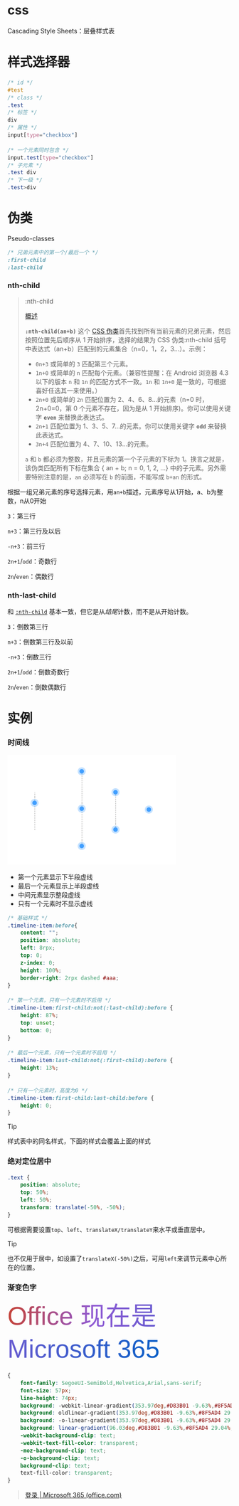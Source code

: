 # css

Cascading Style Sheets：层叠样式表

# 样式选择器

```css
/* id */
#test
/* class */
.test
/* 标签 */
div
/* 属性 */
input[type="checkbox"]

/* 一个元素同时包含 */
input.test[type="checkbox"]
/* 子元素 */
.test div
/* 下一级 */
.test>div
```

# 伪类

Pseudo-classes

```css
/* 兄弟元素中的第一个/最后一个 */
:first-child
:last-child
```

### nth-child

> :nth-child
>
> [概述](https://developer.mozilla.org/zh-CN/docs/Web/CSS/:nth-child#概述)
>
> **`:nth-child(an+b)`** 这个 [CSS 伪类](https://developer.mozilla.org/zh-CN/docs/Web/CSS/Pseudo-classes)首先找到所有当前元素的兄弟元素，然后按照位置先后顺序从 1 开始排序，选择的结果为 CSS 伪类:nth-child 括号中表达式（an+b）匹配到的元素集合（n=0，1，2，3...）。示例：
>
> - `0n+3` 或简单的 `3` 匹配第三个元素。
> - `1n+0` 或简单的 `n` 匹配每个元素。（兼容性提醒：在 Android 浏览器 4.3 以下的版本 `n` 和 `1n` 的匹配方式不一致。`1n` 和 `1n+0` 是一致的，可根据喜好任选其一来使用。）
> - `2n+0` 或简单的 `2n` 匹配位置为 2、4、6、8...的元素（n=0 时，2n+0=0，第 0 个元素不存在，因为是从 1 开始排序)。你可以使用关键字 **`even`** 来替换此表达式。
> - `2n+1` 匹配位置为 1、3、5、7...的元素。你可以使用关键字 **`odd`** 来替换此表达式。
> - `3n+4` 匹配位置为 4、7、10、13...的元素。
>
> `a` 和 `b` 都必须为整数，并且元素的第一个子元素的下标为 1。换言之就是，该伪类匹配所有下标在集合 { an + b; n = 0, 1, 2, ...} 中的子元素。另外需要特别注意的是，`an` 必须写在 `b` 的前面，不能写成 `b+an` 的形式。

根据一组兄弟元素的序号选择元素，用`an+b`描述，元素序号从1开始，a、b为整数，n从0开始

`3`：第三行

`n+3`：第三行及以后

`-n+3`：前三行

`2n+1`/`odd`：奇数行

`2n`/`even`：偶数行

### nth-last-child

和 [`:nth-child`](https://developer.mozilla.org/zh-CN/docs/Web/CSS/:nth-child) 基本一致，但它是从*结尾*计数，而不是从开始计数。

`3`：倒数第三行

`n+3`：倒数第三行及以前

`-n+3`：倒数三行

`2n+1`/`odd`：倒数奇数行

`2n`/`even`：倒数偶数行

# 实例

### 时间线

![image-20230516155842626](image-20230516155842626.png)

- 第一个元素显示下半段虚线
- 最后一个元素显示上半段虚线
- 中间元素显示整段虚线
- 只有一个元素时不显示虚线

```css
/* 基础样式 */
.timeline-item:before{
    content: "";
    position: absolute;
    left: 8rpx;
    top: 0;
    z-index: 0;
    height: 100%;
    border-right: 2rpx dashed #aaa;
}

/* 第一个元素，只有一个元素时不启用 */
.timeline-item:first-child:not(:last-child):before {
    height: 87%;
    top: unset;
    bottom: 0;
}

/* 最后一个元素，只有一个元素时不启用 */
.timeline-item:last-child:not(:first-child):before {
    height: 13%;
}

/* 只有一个元素时，高度为0 */
.timeline-item:first-child:last-child:before {
    height: 0;
}
```

> [!TIP]
>
> 样式表中的同名样式，下面的样式会覆盖上面的样式

### 绝对定位居中

```css
.text {
	position: absolute;
    top: 50%;
    left: 50%;
    transform: translate(-50%, -50%);
}
```

可根据需要设置`top`、`left`、`translateX/translateY`来水平或垂直居中。

> [!TIP]
>
> 也不仅用于居中，如设置了`translateX(-50%)`之后，可用`left`来调节元素中心所在的位置。

### 渐变色字

<span style="font-family: SegoeUI-SemiBold,Helvetica,Arial,sans-serif; font-size: 57px; line-height: 74px; background: -webkit-linear-gradient(353.97deg,#D83B01 -9.63%,#8F5AD4 29.04%,#0860C7 101.1%); background: oldlinear-gradient(353.97deg,#D83B01 -9.63%,#8F5AD4 29.04%,#0860C7 101.1%) -moz-; background: -o-linear-gradient(353.97deg,#D83B01 -9.63%,#8F5AD4 29.04%,#0860C7 101.1%); background: linear-gradient(96.03deg,#D83B01 -9.63%,#8F5AD4 29.04%,#0860C7 101.1%); -webkit-background-clip: text; -webkit-text-fill-color: transparent; -moz-background-clip: text; -o-background-clip: text; background-clip: text; text-fill-color: transparent;">Office 现在是 Microsoft 365</span>

```css
{
    font-family: SegoeUI-SemiBold,Helvetica,Arial,sans-serif;
    font-size: 57px;
    line-height: 74px;
    background: -webkit-linear-gradient(353.97deg,#D83B01 -9.63%,#8F5AD4 29.04%,#0860C7 101.1%);
    background: oldlinear-gradient(353.97deg,#D83B01 -9.63%,#8F5AD4 29.04%,#0860C7 101.1%) -moz-;
    background: -o-linear-gradient(353.97deg,#D83B01 -9.63%,#8F5AD4 29.04%,#0860C7 101.1%);
    background: linear-gradient(96.03deg,#D83B01 -9.63%,#8F5AD4 29.04%,#0860C7 101.1%);
    -webkit-background-clip: text;
    -webkit-text-fill-color: transparent;
    -moz-background-clip: text;
    -o-background-clip: text;
    background-clip: text;
    text-fill-color: transparent;
}
```

> [登录 | Microsoft 365 (office.com)](https://www.office.com/)
